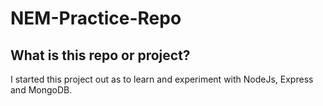 # NEM-Practice-Repo

## What is this repo or project?
I started this project out as to learn and experiment with NodeJs, Express and MongoDB.
